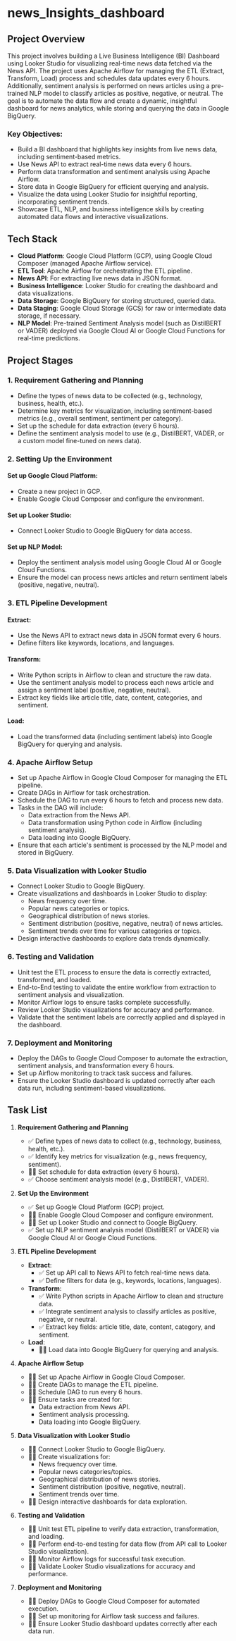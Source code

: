 # news_Insights_dashboard

## Project Overview
This project involves building a Live Business Intelligence (BI) Dashboard using Looker Studio for visualizing real-time news data fetched via the News API. The project uses Apache Airflow for managing the ETL (Extract, Transform, Load) process and schedules data updates every 6 hours. Additionally, sentiment analysis is performed on news articles using a pre-trained NLP model to classify articles as positive, negative, or neutral. The goal is to automate the data flow and create a dynamic, insightful dashboard for news analytics, while storing and querying the data in Google BigQuery.

### Key Objectives:
- Build a BI dashboard that highlights key insights from live news data, including sentiment-based metrics.
- Use News API to extract real-time news data every 6 hours.
- Perform data transformation and sentiment analysis using Apache Airflow.
- Store data in Google BigQuery for efficient querying and analysis.
- Visualize the data using Looker Studio for insightful reporting, incorporating sentiment trends.
- Showcase ETL, NLP, and business intelligence skills by creating automated data flows and interactive visualizations.

## Tech Stack
- **Cloud Platform**: Google Cloud Platform (GCP), using Google Cloud Composer (managed Apache Airflow service).
- **ETL Tool**: Apache Airflow for orchestrating the ETL pipeline.
- **News API**: For extracting live news data in JSON format.
- **Business Intelligence**: Looker Studio for creating the dashboard and data visualizations.
- **Data Storage**: Google BigQuery for storing structured, queried data.
- **Data Staging**: Google Cloud Storage (GCS) for raw or intermediate data storage, if necessary.
- **NLP Model**: Pre-trained Sentiment Analysis model (such as DistilBERT or VADER) deployed via Google Cloud AI or Google Cloud Functions for real-time predictions.

## Project Stages

### 1. Requirement Gathering and Planning
- Define the types of news data to be collected (e.g., technology, business, health, etc.).  
- Determine key metrics for visualization, including sentiment-based metrics (e.g., overall sentiment, sentiment per category).  
- Set up the schedule for data extraction (every 6 hours).  
- Define the sentiment analysis model to use (e.g., DistilBERT, VADER, or a custom model fine-tuned on news data).  

### 2. Setting Up the Environment
#### Set up Google Cloud Platform:
- Create a new project in GCP.  
- Enable Google Cloud Composer and configure the environment.  

#### Set up Looker Studio:
- Connect Looker Studio to Google BigQuery for data access.  

#### Set up NLP Model:
- Deploy the sentiment analysis model using Google Cloud AI or Google Cloud Functions.  
- Ensure the model can process news articles and return sentiment labels (positive, negative, neutral).  

### 3. ETL Pipeline Development
#### Extract:
- Use the News API to extract news data in JSON format every 6 hours.  
- Define filters like keywords, locations, and languages.  

#### Transform:
- Write Python scripts in Airflow to clean and structure the raw data.  
- Use the sentiment analysis model to process each news article and assign a sentiment label (positive, negative, neutral).  
- Extract key fields like article title, date, content, categories, and sentiment.  

#### Load:
- Load the transformed data (including sentiment labels) into Google BigQuery for querying and analysis.  

### 4. Apache Airflow Setup
- Set up Apache Airflow in Google Cloud Composer for managing the ETL pipeline.  
- Create DAGs in Airflow for task orchestration.  
- Schedule the DAG to run every 6 hours to fetch and process new data.  
- Tasks in the DAG will include:
   - Data extraction from the News API.
   - Data transformation using Python code in Airflow (including sentiment analysis).
   - Data loading into Google BigQuery.  
- Ensure that each article's sentiment is processed by the NLP model and stored in BigQuery.  

### 5. Data Visualization with Looker Studio
- Connect Looker Studio to Google BigQuery.  
- Create visualizations and dashboards in Looker Studio to display:
   - News frequency over time.
   - Popular news categories or topics.
   - Geographical distribution of news stories.
   - Sentiment distribution (positive, negative, neutral) of news articles.
   - Sentiment trends over time for various categories or topics.  
- Design interactive dashboards to explore data trends dynamically.  

### 6. Testing and Validation
- Unit test the ETL process to ensure the data is correctly extracted, transformed, and loaded.  
- End-to-End testing to validate the entire workflow from extraction to sentiment analysis and visualization.  
- Monitor Airflow logs to ensure tasks complete successfully.  
- Review Looker Studio visualizations for accuracy and performance.  
- Validate that the sentiment labels are correctly applied and displayed in the dashboard.  

### 7. Deployment and Monitoring
- Deploy the DAGs to Google Cloud Composer to automate the extraction, sentiment analysis, and transformation every 6 hours.  
- Set up Airflow monitoring to track task success and failures.  
- Ensure the Looker Studio dashboard is updated correctly after each data run, including sentiment-based visualizations.  

## Task List
1. **Requirement Gathering and Planning**
    - ✅ Define types of news data to collect (e.g., technology, business, health, etc.).
    - ✅ Identify key metrics for visualization (e.g., news frequency, sentiment).
    - 👨‍💻 Set schedule for data extraction (every 6 hours).
    - ✅ Choose sentiment analysis model (e.g., DistilBERT, VADER).

2. **Set Up the Environment**
    - ✅ Set up Google Cloud Platform (GCP) project.
    - 👨‍💻 Enable Google Cloud Composer and configure environment.
    - 👨‍💻 Set up Looker Studio and connect to Google BigQuery.
    - ✅ Set up NLP sentiment analysis model (DistilBERT or VADER) via Google Cloud AI or Google Cloud Functions.

3. **ETL Pipeline Development**
    - **Extract**:
        - ✅ Set up API call to News API to fetch real-time news data.
        - ✅ Define filters for data (e.g., keywords, locations, languages).
    - **Transform**:
        - ✅ Write Python scripts in Apache Airflow to clean and structure data.
        - ✅ Integrate sentiment analysis to classify articles as positive, negative, or neutral.
        - ✅ Extract key fields: article title, date, content, category, and sentiment.
    - **Load**:
        - 👨‍💻 Load data into Google BigQuery for querying and analysis.

4. **Apache Airflow Setup**
    - 👨‍💻 Set up Apache Airflow in Google Cloud Composer.
    - 👨‍💻 Create DAGs to manage the ETL pipeline.
    - 👨‍💻 Schedule DAG to run every 6 hours.
    - 👨‍💻 Ensure tasks are created for:
        - Data extraction from News API.
        - Sentiment analysis processing.
        - Data loading into Google BigQuery.

5. **Data Visualization with Looker Studio**
    - 👨‍💻 Connect Looker Studio to Google BigQuery.
    - 👨‍💻 Create visualizations for:
        - News frequency over time.
        - Popular news categories/topics.
        - Geographical distribution of news stories.
        - Sentiment distribution (positive, negative, neutral).
        - Sentiment trends over time.
    - 👨‍💻 Design interactive dashboards for data exploration.

6. **Testing and Validation**
    - 👨‍💻 Unit test ETL pipeline to verify data extraction, transformation, and loading.
    - 👨‍💻 Perform end-to-end testing for data flow (from API call to Looker Studio visualization).
    - 👨‍💻 Monitor Airflow logs for successful task execution.
    - 👨‍💻 Validate Looker Studio visualizations for accuracy and performance.

7. **Deployment and Monitoring**
    - 👨‍💻 Deploy DAGs to Google Cloud Composer for automated execution.
    - 👨‍💻 Set up monitoring for Airflow task success and failures.
    - 👨‍💻 Ensure Looker Studio dashboard updates correctly after each data run.
